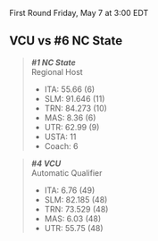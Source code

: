 First Round
Friday, May 7 at 3:00 EDT
## VCU vs #6 NC State

> ***#1 NC State***  
> Regional Host  
> - ITA: 55.66 (6)  
> - SLM: 91.646 (11)  
> - TRN: 84.273 (10)  
> - MAS: 8.36 (6)  
> - UTR: 62.99 (9)  
> - USTA: 11  
> - Coach: 6  

> ***#4 VCU***  
> Automatic Qualifier  
> - ITA: 6.76 (49)  
> - SLM: 82.185 (48)  
> - TRN: 73.529 (48)  
> - MAS: 6.03 (48)  
> - UTR: 55.75 (48)  